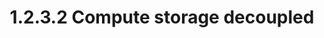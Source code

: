 ---
layout: default
title: 1.2.3.2 Compute storage decoupled
parent: 1.2.3 K8s 部署
has_children: true
nav_order: 3
---